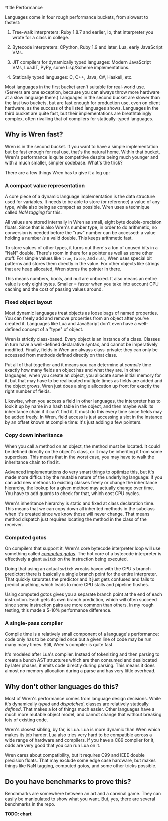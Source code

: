 ^title Performance

Languages come in four rough performance buckets, from slowest to fastest:

1.  Tree-walk interpreters: Ruby 1.8.7 and earlier, Io, that
    interpreter you wrote for a class in college.

2.  Bytecode interpreters: CPython,
    Ruby 1.9 and later, Lua, early JavaScript VMs.

3.  JIT compilers for dynamically typed languages: Modern JavaScript VMs,
    LuaJIT, PyPy, some Lisp/Scheme implementations.

4.  Statically typed languages: C, C++, Java, C#, Haskell, etc.

Most languages in the first bucket aren't suitable for real-world use. (Servers are one exception, because you can always throw more hardware at a slow language there.) Languages in the second bucket are slower than the last two buckets, but are fast enough for production use, even on client hardware, as the success of the listed languages shows. Languages in the third bucket are quite fast, but their implementations are breathtakingly complex, often rivalling that of compilers for statically-typed languages.

## Why is Wren fast?

Wren is in the second bucket. If you want to have a simple implementation but be fast enough for real use, that's the natural home. Within that bucket, Wren's performance is quite competitive despite being much younger and with a much smaller, simpler codebase. What's the trick?

There are a few things Wren has to give it a leg up:

### A compact value representation

A core piece of a dynamic language implementation is the data structure used for variables. It needs to be able to store (or reference) a value of any type, while also being as compact as possible. Wren uses a technique called *NaN tagging* for this.

All values are stored internally in Wren as small, eight byte double-precision floats. Since that is also Wren's number type, in order to do arithmetic, no conversion is needed before the "raw" number can be accessed: a value holding a number *is* a valid double. This keeps arithmetic fast.

To store values of other types, it turns out there's a ton of unused bits in a "NaN" double. There's room in there for a pointer as well as some other stuff. For simple values like `true`, `false`, and `null`, Wren uses special bit patterns and stores them directly in the value. For other objects like strings that are heap allocated, Wren stores the pointer in there.

This means numbers, bools, and null are unboxed. It also means an entire value is only eight bytes. Smaller = faster when you take into account CPU caching and the cost of passing values around.

### Fixed object layout

Most dynamic languages treat objects as loose bags of named properties. You can freely add and remove properties from an object after you've created it. Languages like Lua and JavaScript don't even have a well-defined concept of a "type" of object.

Wren is strictly class-based. Every object is an instance of a class. Classes in turn have a well-defined declarative syntax, and cannot be imperatively modified. Finally, fields in Wren are always class-private: they can only be accessed from methods defined directly on that class.

Put all of that together and it means you can determine at *compile* time exactly how many fields an object has and what they are. In other languages, when you create an object, you allocate some initial memory for it, but that may have to be reallocated multiple times as fields are added and the object grows. Wren just does a single allocation up front for exactly the right number of fields.

Likewise, when you access a field in other languages, the interpreter has to look it up by name in a hash table in the object, and then maybe walk its inheritance chain if it can't find it. It must do this every time since fields may be added freely. In Wren, field access is just accessing a slot in the instance by an offset known at compile time: it's just adding a few pointers.

### Copy down inheritance

When you call a method on an object, the method must be located. It could be defined directly on the object's class, or it may be inheriting it from some superclass. This means that in the worst case, you may have to walk the inheritance chain to find it.

Advanced implementations do very smart things to optimize this, but it's made more difficult by the mutable nature of the underlying language: if you can add new methods to existing classes freely or change the inheritance hierarchy, the lookup for a given method may actually change over time. You have to add guards to check for that, which cost CPU cycles.

Wren's inheritance hierarchy is static and fixed at class declaration time. This means that we can copy down all inherited methods in the subclass when it's created since we know those will never change. That means method dispatch just requires locating the method in the class of the receiver.

### Computed gotos

On compilers that support it, Wren's core bytecode interpreter loop will use something called [*computed gotos*](http://eli.thegreenplace.net/2012/07/12/computed-goto-for-efficient-dispatch-tables/). The hot core of a bytecode interpreter is effectively a giant `switch` on the instruction being executed.

Doing that using an actual `switch` wreaks havoc with the CPU's branch predictor: there is basically a single branch point for the entire interpreter. That quickly saturates the predictor and it just gets confused and fails to predict anything, which leads to more CPU stalls and pipeline flushes.

Using computed gotos gives you a separate branch point at the end of each instruction. Each gets its own branch prediction, which will often succeed since some instruction pairs are more common than others. In my rough testing, this made a 5-10% performance difference.

### A single-pass compiler

Compile time is a relatively small component of a language's performance: code only has to be compiled once but a given line of code may be run many many times. Still, Wren's compiler is quite fast.

It's modeled after Lua's compiler. Instead of tokenizing and then parsing to create a bunch AST structures which are then consumed and deallocated by later phases, it emits code directly during parsing. This means it does almost no memory allocation during a parse and has very little overhead.

## Why don't other languages do this?

Most of Wren's performance comes from language design decisions. While it's dynamically *typed* and *dispatched*, classes are relatively statically *defined*. That makes a lot of things much easier. Other languages have a much more mutable object model, and cannot change that without breaking lots of existing code.

Wren's closest sibling, by far, is Lua. Lua is more dynamic than Wren which makes its job harder. Lua also tries very hard to be compatible across a wide range of hardware and compilers. If you have a C89 compiler for it, odds are very good that you can run Lua on it.

Wren cares about compatibility, but it requires C99 and IEEE double precision floats. That may exclude some edge case hardware, but makes things like NaN tagging, computed gotos, and some other tricks possible.

## Do you have benchmarks to prove this?

Benchmarks are somewhere between an art and a carvinal game. They can easily be manipulated to show what you want. But, yes, there are several benchmarks in the repo.

**TODO: chart**
